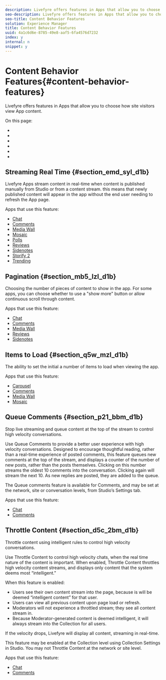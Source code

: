 ```yaml
---
description: Livefyre offers features in Apps that allow you to choose how site visitors view App content.
seo-description: Livefyre offers features in Apps that allow you to choose how site visitors view App content.
seo-title: Content Behavior Features
solution: Experience Manager
title: Content Behavior Features
uuid: 4a1c6d6e-8785-49e8-aaf5-6fa4576d7232
index: y
internal: n
snippet: y
---
```


# Content Behavior Features{#content-behavior-features}

Livefyre offers features in Apps that allow you to choose how site visitors view App content.

On this page:

* [](#c_content_behavior_features/section_emd_syl_d1b)
* [](#c_content_behavior_features/section_mb5_lzl_d1b)
* [](#c_content_behavior_features/section_q5w_mzl_d1b)
* [](#c_content_behavior_features/section_p21_bbm_d1b)
* [](#c_content_behavior_features/section_d5c_2bm_d1b)
* [](#c_photo_upload)

## Streaming Real Time {#section_emd_syl_d1b}

Livefyre Apps stream content in real-time when content is published manually from Studio or from a content stream. this means that newly published content will appear in the app without the end user needing to refresh the App page.

Apps that use this feature:

* [Chat](../../c-about-apps/c-chat-app/c-chat-app.md#c_chat_app)
* [Comments](c_comments_app.md#c_comments_app)
* [Media Wall](../../c-about-apps/c-media-wall-app/c-media-wall-app.md#c_media_wall_app)
* [Mosaic](../../c-about-apps/c-mosaic-app/c-mosaic-app.md#c_mosaic_app)
* [Polls](../../c-about-apps/c-polls-app/c-polls-app.md#c_polls_app)
* [Reviews](../../c-about-apps/c-reviews-app/c-reviews-app.md#c_reviews_app)
* [Sidenotes](../../c-about-apps/c-sidenotes-app/c-sidenotes-app.md#c_sidenotes_app)
* [Storify 2](../../c-about-apps/c-storify2/c-storify2.md#c_storify2)
* [Trending](../../c-about-apps/c-trending-app/c-trending-app.md#c_trending_app)

## Pagination {#section_mb5_lzl_d1b}

Choosing the number of pieces of content to show in the app. For some apps, you can choose whether to use a "show more" button or allow continuous scroll through content.

Apps that use this feature:

* [Chat](../../c-about-apps/c-chat-app/c-chat-app.md#c_chat_app)
* [Comments](c_comments_app.md#c_comments_app)
* [Media Wall](../../c-about-apps/c-media-wall-app/c-media-wall-app.md#c_media_wall_app)
* [Reviews](../../c-about-apps/c-reviews-app/c-reviews-app.md#c_reviews_app)
* [Sidenotes](../../c-about-apps/c-sidenotes-app/c-sidenotes-app.md#c_sidenotes_app)

## Items to Load {#section_q5w_mzl_d1b}

The ability to set the initial a number of items to load when viewing the app.

Apps that use this feature:

* [Carousel](../../c-about-apps/c-carousel-app/c-carousel-app.md#c_carousel_app)
* [Comments](c_comments_app.md#c_comments_app)
* [Media Wall](../../c-about-apps/c-media-wall-app/c-media-wall-app.md#c_media_wall_app)
* [Mosaic](../../c-about-apps/c-mosaic-app/c-mosaic-app.md#c_mosaic_app)

## Queue Comments {#section_p21_bbm_d1b}

Stop live streaming and queue content at the top of the stream to control high velocity conversations.

Use Queue Comments to provide a better user experience with high velocity conversations. Designed to encourage thoughtful reading, rather than a real-time experience of posted comments, this feature queues new comments at the top of the stream, and displays a counter of the number of new posts, rather than the posts themselves. Clicking on this number streams the oldest 10 comments into the conversation. Clicking again will stream the next 10. As new replies are posted, they are added to the queue.

The Queue comments feature is available for Comments, and may be set at the network, site or conversation levels, from Studio’s Settings tab.

Apps that use this feature:

* [Chat](../../c-about-apps/c-chat-app/c-chat-app.md#c_chat_app)
* [Comments](c_comments_app.md#c_comments_app)

## Throttle Content {#section_d5c_2bm_d1b}

Throttle content using intelligent rules to control high velocity conversations.

Use Throttle Content to control high velocity chats, when the real time nature of the content is important. When enabled, Throttle Content throttles high velocity content streams, and displays only content that the system deems most “intelligent.”

When this feature is enabled:

* Users see their own content stream into the page, because is will be deemed “intelligent content” for that user.
* Users can view all previous content upon page load or refresh.
* Moderators will not experience a throttled stream; they see all content stream in.
* Because Moderator-generated content is deemed intelligent, it will always stream into the Collection for all users.

If the velocity drops, Livefyre will display all content, streaming in real-time.

This feature may be enabled at the Collection level using Collection Settings in Studio. You may not Throttle Content at the network or site level.

Apps that use this feature:

* [Chat](../../c-about-apps/c-chat-app/c-chat-app.md#c_chat_app)
* [Comments](c_comments_app.md#c_comments_app)

